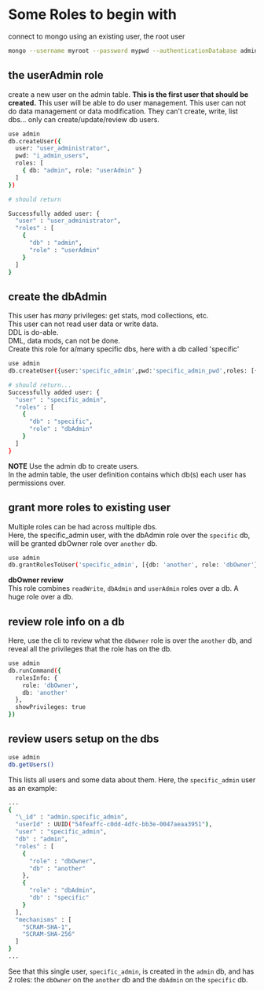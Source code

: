 # Some Roles to begin with
connect to mongo using an existing user, the root user
```bash
mongo --username myroot --password mypwd --authenticationDatabase admin
```

## the userAdmin role
create a new user on the admin table. 
**This is the first user that should be created.** This user will be able to do user management. This user can not do data management or data modification. They can't create, write, list dbs... only can create/update/review db users. 

```bash
use admin
db.createUser({
  user: "user_administrator",
  pwd: "i_admin_users",
  roles: [
    { db: "admin", role: "userAdmin" }
  ]
})

# should return

Successfully added user: {
  "user" : "user_administrator",
  "roles" : [
    {
      "db" : "admin",
      "role" : "userAdmin"
    }
  ]
}

```

## create the dbAdmin
This user has _many_ privileges: get stats, mod collections, etc.  
This user can not read user data or write data.  
DDL is do-able.  
DML, data mods, can not be done.  
Create this role for a/many specific dbs, here with a db called 'specific'
```bash
use admin
db.createUser({user:'specific_admin',pwd:'specific_admin_pwd',roles: [{ db: 'specific', role: 'dbAdmin' }]})

# should return... 
Successfully added user: {
  "user" : "specific_admin",
  "roles" : [
    {
      "db" : "specific",
      "role" : "dbAdmin"
    }
  ]
}

```
**NOTE**
Use the admin db to create users.  
In the admin table, the user definition contains which db(s) each user has permissions over.  

## grant more roles to existing user
Multiple roles can be had across multiple dbs.  
Here, the specific_admin user, with the dbAdmin role over the `specific` db, will be granted dbOwner role over `another` db.
```bash
use admin
db.grantRolesToUser('specific_admin', [{db: 'another', role: 'dbOwner'}])
```
**dbOwner review**  
This role combines `readWrite`, `dbAdmin` and `userAdmin` roles over a db. A huge role over a db.  

## review role info on a db
Here, use the cli to review what the `dbOwner` role is over the `another` db, and reveal all the privileges that the role has on the db.
```bash
use admin
db.runCommand({
  rolesInfo: {
    role: 'dbOwner',
    db: 'another'
  },
  showPrivileges: true
})
```

## review users setup on the dbs
```bash
use admin
db.getUsers()
```
This lists all users and some data about them. Here, the `specific_admin` user as an example: 
```bash
...
{
  "\_id" : "admin.specific_admin",
  "userId" : UUID("54feaffc-c0dd-4dfc-bb3e-0047aeaa3951"),
  "user" : "specific_admin",
  "db" : "admin",
  "roles" : [
    {
      "role" : "dbOwner",
      "db" : "another"
    },
    {
      "role" : "dbAdmin",
      "db" : "specific"
    }
  ],
  "mechanisms" : [
    "SCRAM-SHA-1",
    "SCRAM-SHA-256"
  ]
}
...
```
See that this single user, `specific_admin`, is created in the `admin` db, and has 2 roles: the `dbOwner` on the `another` db and the `dbAdmin` on the `specific` db.